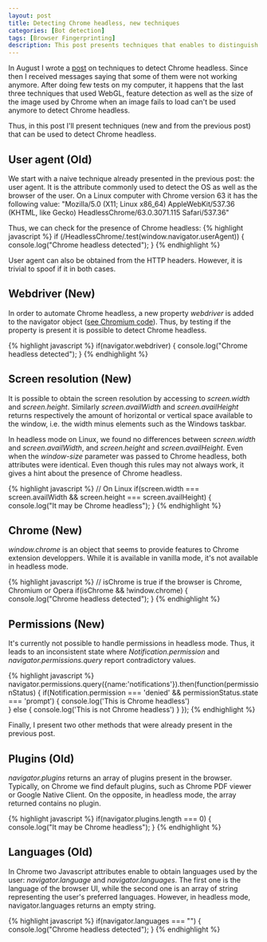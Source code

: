 ```yaml
---
layout: post
title: Detecting Chrome headless, new techniques
categories: [Bot detection]
tags: [Browser Fingerprinting]
description: This post presents techniques that enables to distinguish a vanilla Chrome browser from a Chrome browser running in headless mode. It updates information presented in the post of August.
---
```


In August I wrote a <a href="{% post_url 2017-08-05-detect-chrome-headless %}"> post</a> on techniques to detect Chrome headless.
Since then I received messages saying that some of them were not working anymore.
After doing few tests on my computer, it happens that the last three techniques that used WebGL, feature detection as well 
as the size of the image used by Chrome when an image fails to load can't be used anymore to detect Chrome headless.

Thus, in this post I'll present techniques (new and from the previous post) that can be used to detect Chrome headless.

## User agent (Old)
We start with a naive technique already presented in the previous post: the user agent.
It is the attribute commonly used to detect the OS as well as the browser of the user.
On a Linux computer with Chrome version 63 it has the following value: "Mozilla/5.0 (X11; Linux x86_64) AppleWebKit/537.36 (KHTML, like Gecko) HeadlessChrome/63.0.3071.115 Safari/537.36"

Thus, we can check for the presence of Chrome headless: 
{% highlight javascript %}
if (/HeadlessChrome/.test(window.navigator.userAgent)) {
    console.log("Chrome headless detected");
}
{% endhighlight %}

User agent can also be obtained from the HTTP headers.
However, it is trivial to spoof if it in both cases.

## Webdriver (New)

In order to automate Chrome headless, a new property *webdriver* is added to the navigator object ([see Chromium code](https://cs.chromium.org/chromium/src/out/Debug/gen/blink/bindings/core/v8/V8Navigator.cpp?rcl=0d3c47615a4f512b82fa0f8da682fb13332b8d32&l=405)).
Thus, by testing if the property is present it is possible to detect Chrome headless.

{% highlight javascript %}
if(navigator.webdriver) {
    console.log("Chrome headless detected");
}
{% endhighlight %}

## Screen resolution (New)

It is possible to obtain the screen resolution by accessing to *screen.width* and *screen.height*.
Similarly *screen.availWidth* and *screen.availHeight* returns respectively the amount of horizontal or vertical space available to the window,
i.e. the width minus elements such as the Windows taskbar.

In headless mode on Linux, we found no differences between *screen.width* and *screen.availWidth*, and *screen.height* and *screen.availHeight*.
Even when the *window-size* parameter was passed to Chrome headless, both attributes were identical.
Even though this rules may not always work, it gives a hint about the presence of Chrome headless.

{% highlight javascript %}
// On Linux
if(screen.width === screen.availWidth && screen.height === screen.availHeight) {
    console.log("It may be Chrome headless");
}
{% endhighlight %}

## Chrome (New)

*window.chrome* is an object that seems to provide features to Chrome extension developpers.
While it is available in vanilla mode, it's not available in headless mode.

{% highlight javascript %}
// isChrome is true if the browser is Chrome, Chromium or Opera
if(isChrome && !window.chrome) {
    console.log("Chrome headless detected");
}
{% endhighlight %}

## Permissions (New)

It's currently not possible to handle permissions in headless mode.
Thus, it leads to an inconsistent state where *Notification.permission* and *navigator.permissions.query* report
contradictory values.

{% highlight javascript %}
navigator.permissions.query({name:'notifications'}).then(function(permissionStatus) {
    if(Notification.permission === 'denied' && permissionStatus.state === 'prompt') {
        console.log('This is Chrome headless')	
    } else {
        console.log('This is not Chrome headless')
    }
});
{% endhighlight %}

Finally, I present two other methods that were already present in the previous post.

## Plugins (Old)
*navigator.plugins* returns an array of plugins present in the browser.
Typically, on Chrome we find default plugins, such as Chrome PDF viewer or Google Native Client.
On the opposite, in headless mode, the array returned contains no plugin.

{% highlight javascript %}
if(navigator.plugins.length === 0) {
    console.log("It may be Chrome headless");
}
{% endhighlight %}

## Languages (Old)
In Chrome two Javascript attributes enable to obtain languages used by the user: *navigator.language* and *navigator.languages*.
The first one is the language of the browser UI, while the second one is an array of string
representing the user's preferred languages.
However, in headless mode, navigator.languages returns an empty string.

{% highlight javascript %}
if(navigator.languages === "") {
    console.log("Chrome headless detected");
}
{% endhighlight %}